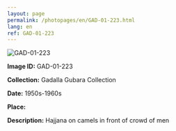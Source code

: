 ```yaml
---
layout: page
permalink: /photopages/en/GAD-01-223.html
lang: en
ref: GAD-01-223
---
```


![GAD-01-223](/smallimages/GAD-01-223-600.jpg)

**Image ID:** GAD-01-223

**Collection:** Gadalla Gubara Collection

**Date:** 1950s-1960s

**Place:** 

**Description:** Hajjana on camels in front of crowd of men
